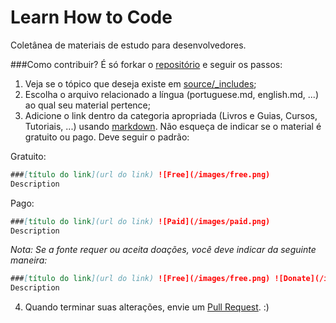 Learn How to Code
=================

Coletânea de materiais de estudo para desenvolvedores.


###Como contribuir?
É só forkar o [repositório](https://github.com/recarreira/learnhowtocode.in) e seguir os passos:

1. Veja se o tópico que deseja existe em [source/_includes](https://github.com/recarreira/learnhowtocode.in/tree/master/source/_includes);
2. Escolha o arquivo relacionado a língua (portuguese.md, english.md, ...) ao qual seu material pertence;
3. Adicione o link dentro da categoria apropriada (Livros e Guias, Cursos, Tutoriais, ...) usando [markdown](http://en.wikipedia.org/wiki/Markdown). Não esqueça de indicar se o material é gratuito ou pago. Deve seguir o padrão:

  Gratuito:
  
  ```markdown
  ###[título do link](url do link) ![Free](/images/free.png)
  Description
  ```

  Pago:

  ```markdown
  ###[título do link](url do link) ![Paid](/images/paid.png)
  Description
  ```
    
  *Nota: Se a fonte requer ou aceita doações, você deve indicar da seguinte maneira:*
  
  ```markdown
  ###[título do link](url do link) ![Free](/images/free.png) ![Donate](/images/donate.png)
  Description
  ```

4. Quando terminar suas alterações, envie um [Pull Request](https://help.github.com/articles/using-pull-requests). :)